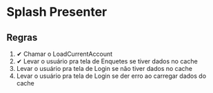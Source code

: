 # Splash Presenter

## Regras
1. ✔ Chamar o LoadCurrentAccount
2. ✔ Levar o usuário pra tela de Enquetes se tiver dados no cache
3. Levar o usuário pra tela de Login se não tiver dados no cache
4. Levar o usuário pra tela de Login se der erro ao carregar dados do cache
